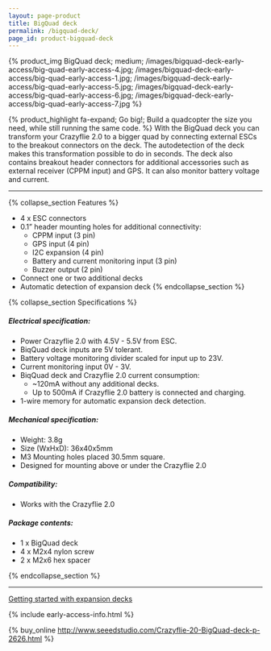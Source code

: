 ```yaml
---
layout: page-product
title: BigQuad deck
permalink: /bigquad-deck/
page_id: product-bigquad-deck
---
```


{% product_img BigQuad deck; medium;
/images/bigquad-deck-early-access/big-quad-early-access-4.jpg;
/images/bigquad-deck-early-access/big-quad-early-access-1.jpg;
/images/bigquad-deck-early-access/big-quad-early-access-5.jpg;
/images/bigquad-deck-early-access/big-quad-early-access-6.jpg;
/images/bigquad-deck-early-access/big-quad-early-access-7.jpg
%}

{% product_highlight 
fa-expand;
Go big!;
Build a quadcopter the size you need, while still running the same code.
%}
With the BigQuad deck you can transform your Crazyflie 2.0 to a bigger quad by connecting external ESCs to the breakout connectors on the deck. The autodetection of the deck makes this transformation possible to do in seconds. The deck also contains breakout header connectors for additional accessories such as external receiver (CPPM input) and GPS. It can also monitor battery voltage and current.

---

{% collapse_section Features %}
* 4 x ESC connectors
* 0.1” header mounting holes for additional connectivity:
   * CPPM input (3 pin)
   * GPS input (4 pin)
   * I2C expansion  (4 pin)
   * Battery and current monitoring input (3 pin)
   * Buzzer output (2 pin)
* Connect one or two additional decks
* Automatic detection of expansion deck
{% endcollapse_section %}

{% collapse_section Specifications %}
##### Electrical specification:

* Power Crazyflie 2.0 with 4.5V - 5.5V from ESC.
* BiqQuad deck inputs are 5V tolerant.
* Battery voltage monitoring divider scaled for input up to 23V.
* Current monitoring input 0V - 3V.
* BiqQuad deck and Crazyflie 2.0 current consumption: 
   * ~120mA without any additional decks.
   * Up to 500mA if Crazyflie 2.0 battery is connected and charging.
* 1-wire memory for automatic expansion deck detection.

##### Mechanical specification:

* Weight: 3.8g
* Size (WxHxD): 36x40x5mm
* M3 Mounting holes placed 30.5mm square.
* Designed for mounting above or under the Crazyflie 2.0

##### Compatibility:

* Works with the Crazyflie 2.0

##### Package contents:

* 1 x BigQuad deck
* 4 x M2x4 nylon screw
* 2 x M2x6 hex spacer

{% endcollapse_section %}

---

[Getting started with expansion decks](/getting-started-with-expansion-decks/)

{% include early-access-info.html %}

{% buy_online http://www.seeedstudio.com/Crazyflie-20-BigQuad-deck-p-2626.html %}
